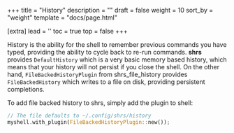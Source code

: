 +++
title = "History"
description = ""
draft = false
weight = 10
sort_by = "weight"
template = "docs/page.html"

[extra]
lead = ''
toc = true
top = false
+++

History is the ability for the shell to remember previous commands you have
typed, providing the ability to cycle back to re-run commands.
**shrs** provides `DefaultHistory` which is a very basic memory based history,
which means that your history will not persist if you close the shell. On the
other hand, `FileBackedHistoryPlugin` from shrs_file_history provides `FileBackedHistory` which writes to a file on disk, providing
persistent completions.

To add file backed history to shrs, simply add the plugin to shell:
```rust
// The file defaults to ~/.config/shrs/history
myshell.with_plugin(FileBackedHistoryPlugin::new());
```
